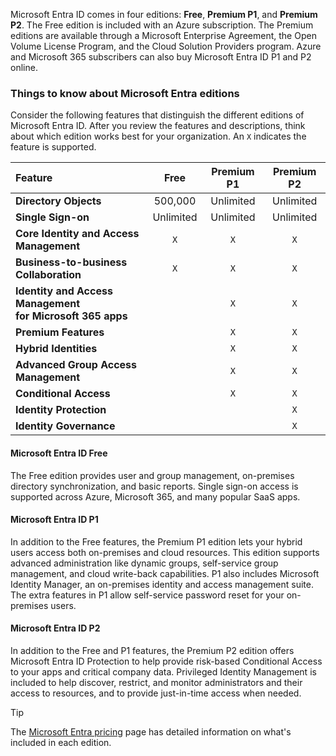 Microsoft Entra ID comes in four editions: **Free**,  **Premium P1**, and **Premium P2**. The Free edition is included with an Azure subscription. The Premium editions are available through a Microsoft Enterprise Agreement, the Open Volume License Program, and the Cloud Solution Providers program. Azure and Microsoft 365 subscribers can also buy Microsoft Entra ID P1 and P2 online.

### Things to know about Microsoft Entra editions

Consider the following features that distinguish the different editions of Microsoft Entra ID. After you review the features and descriptions, think about which edition works best for your organization. An `X` indicates the feature is supported.

| Feature                                                         |   Free    |      Premium P1   |   Premium P2   |
|:--------------------------------------------------------------- |:---------:|:--------------:|:--------------:|
| **Directory Objects**                                           |  500,000  |   Unlimited    |   Unlimited    |
| **Single Sign-on**                                              | Unlimited |   Unlimited    |   Unlimited    |
| **Core Identity and Access Management**                         |    `X`    |       `X`       |      `X`       |
| **Business-to-business Collaboration**                          |    `X`    |       `X`       |      `X`       |
| **Identity and Access Management<br>for Microsoft 365 apps**    |           |       `X`       |      `X`       |
| **Premium Features**                                            |           |        `X`       |      `X`       |
| **Hybrid Identities**                                           |           |        `X`       |      `X`       |
| **Advanced Group Access Management**                            |           |        `X`       |      `X`       |
| **Conditional Access**                                          |           |       `X`       |      `X`       |
| **Identity Protection**                                         |           |                |      `X`       |
| **Identity Governance**                                         |           |                 |      `X`       |


#### Microsoft Entra ID Free

The Free edition provides user and group management, on-premises directory synchronization, and basic reports. Single sign-on access is supported across Azure, Microsoft 365, and many popular SaaS apps.

#### Microsoft Entra ID P1

In addition to the Free features, the Premium P1 edition lets your hybrid users access both on-premises and cloud resources. This edition supports advanced administration like dynamic groups, self-service group management, and cloud write-back capabilities. P1 also includes Microsoft Identity Manager, an on-premises identity and access management suite. The extra features in P1 allow self-service password reset for your on-premises users.

#### Microsoft Entra ID P2

In addition to the Free and P1 features, the Premium P2 edition offers Microsoft Entra ID Protection to help provide risk-based Conditional Access to your apps and critical company data. Privileged Identity Management is included to help discover, restrict, and monitor administrators and their access to resources, and to provide just-in-time access when needed.

> [!Tip]
> The [Microsoft Entra pricing](https://azure.microsoft.com/pricing/details/active-directory) page has detailed information on what's included in each edition. 

